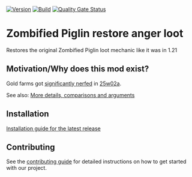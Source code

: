 <!-- modrinth_exclude.start -->

[![Version](https://img.shields.io/modrinth/v/zombified-piglin-restore-anger-loot)](https://modrinth.com/mod/zombified-piglin-restore-anger-loot)
[![Build](https://img.shields.io/github/actions/workflow/status/litetex-oss/mcm-zombified-piglin-restore-anger-loot/check-build.yml?branch=dev)](https://github.com/litetex-oss/mcm-zombified-piglin-restore-anger-loot/actions/workflows/check-build.yml?query=branch%3Adev)
[![Quality Gate Status](https://sonarcloud.io/api/project_badges/measure?project=litetex-oss_mcm-zombified-piglin-restore-anger-loot&metric=alert_status)](https://sonarcloud.io/dashboard?id=litetex-oss_mcm-zombified-piglin-restore-anger-loot)

# Zombified Piglin restore anger loot

<!-- modrinth_exclude.end -->

Restores the original Zombified Piglin loot mechanic like it was in 1.21

## Motivation/Why does this mod exist?

Gold farms got [significantly nerfed](https://bugs.mojang.com/browse/MC-56653) in [25w02a](https://minecraft.wiki/w/Java_Edition_25w02a).

See also: [More details, comparisons and arguments](https://github.com/litetex-oss/mcm-zombified-piglin-restore-anger-loot/blob/dev/MOTIVATION.md)

<!-- modrinth_exclude.start -->

## Installation
[Installation guide for the latest release](https://github.com/litetex-oss/mcm-zombified-piglin-restore-anger-loot/releases/latest#Installation)

## Contributing
See the [contributing guide](./CONTRIBUTING.md) for detailed instructions on how to get started with our project.

<!-- modrinth_exclude.end -->

